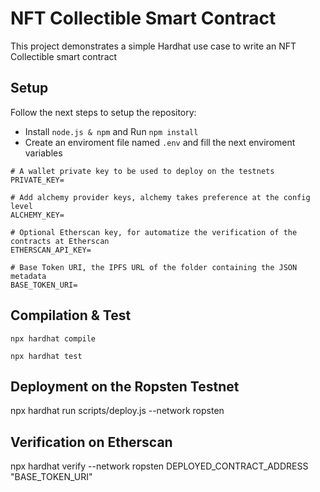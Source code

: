 # NFT Collectible Smart Contract

This project demonstrates a simple Hardhat use case to write an NFT Collectible smart contract

## Setup

Follow the next steps to setup the repository:

- Install `node.js & npm` and Run `npm install`
- Create an enviroment file named `.env` and fill the next enviroment variables

```
# A wallet private key to be used to deploy on the testnets
PRIVATE_KEY=

# Add alchemy provider keys, alchemy takes preference at the config level
ALCHEMY_KEY=

# Optional Etherscan key, for automatize the verification of the contracts at Etherscan
ETHERSCAN_API_KEY=

# Base Token URI, the IPFS URL of the folder containing the JSON metadata
BASE_TOKEN_URI=

```

## Compilation & Test
```
npx hardhat compile

npx hardhat test

```

## Deployment on the Ropsten Testnet
npx hardhat run scripts/deploy.js --network ropsten

## Verification on Etherscan
npx hardhat verify --network ropsten DEPLOYED_CONTRACT_ADDRESS "BASE_TOKEN_URI"
